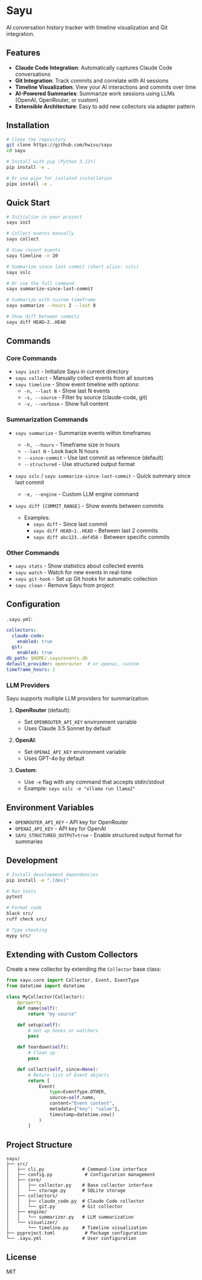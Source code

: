 # Sayu

AI conversation history tracker with timeline visualization and Git integration.

## Features

- **Claude Code Integration**: Automatically captures Claude Code conversations
- **Git Integration**: Track commits and correlate with AI sessions
- **Timeline Visualization**: View your AI interactions and commits over time
- **AI-Powered Summaries**: Summarize work sessions using LLMs (OpenAI, OpenRouter, or custom)
- **Extensible Architecture**: Easy to add new collectors via adapter pattern

## Installation

```bash
# Clone the repository
git clone https://github.com/hwisu/sayu
cd sayu

# Install with pip (Python 3.12+)
pip install -e .

# Or use pipx for isolated installation
pipx install -e .
```

## Quick Start

```bash
# Initialize in your project
sayu init

# Collect events manually
sayu collect

# View recent events
sayu timeline -n 20

# Summarize since last commit (short alias: sslc)
sayu sslc

# Or use the full command
sayu summarize-since-last-commit

# Summarize with custom timeframe
sayu summarize --hours 2 --last 8

# Show diff between commits
sayu diff HEAD~2..HEAD
```

## Commands

### Core Commands
- `sayu init` - Initialize Sayu in current directory
- `sayu collect` - Manually collect events from all sources
- `sayu timeline` - Show event timeline with options:
  - `-n, --last N` - Show last N events
  - `-s, --source` - Filter by source (claude-code, git)
  - `-v, --verbose` - Show full content

### Summarization Commands
- `sayu summarize` - Summarize events within timeframes
  - `-h, --hours` - Timeframe size in hours
  - `--last N` - Look back N hours
  - `--since-commit` - Use last commit as reference (default)
  - `--structured` - Use structured output format

- `sayu sslc` / `sayu summarize-since-last-commit` - Quick summary since last commit
  - `-e, --engine` - Custom LLM engine command

- `sayu diff [COMMIT_RANGE]` - Show events between commits
  - Examples:
    - `sayu diff` - Since last commit
    - `sayu diff HEAD~1..HEAD` - Between last 2 commits
    - `sayu diff abc123..def456` - Between specific commits

### Other Commands
- `sayu stats` - Show statistics about collected events
- `sayu watch` - Watch for new events in real-time
- `sayu git-hook` - Set up Git hooks for automatic collection
- `sayu clean` - Remove Sayu from project

## Configuration

`.sayu.yml`:
```yaml
collectors:
  claude-code:
    enabled: true
  git:
    enabled: true
db_path: $HOME/.sayu/events.db
default_provider: openrouter  # or openai, custom
timeframe_hours: 2
```

### LLM Providers

Sayu supports multiple LLM providers for summarization:

1. **OpenRouter** (default):
   - Set `OPENROUTER_API_KEY` environment variable
   - Uses Claude 3.5 Sonnet by default

2. **OpenAI**:
   - Set `OPENAI_API_KEY` environment variable
   - Uses GPT-4o by default

3. **Custom**:
   - Use `-e` flag with any command that accepts stdin/stdout
   - Example: `sayu sslc -e "ollama run llama2"`

## Environment Variables

- `OPENROUTER_API_KEY` - API key for OpenRouter
- `OPENAI_API_KEY` - API key for OpenAI
- `SAYU_STRUCTURED_OUTPUT=true` - Enable structured output format for summaries

## Development

```bash
# Install development dependencies
pip install -e ".[dev]"

# Run tests
pytest

# Format code
black src/
ruff check src/

# Type checking
mypy src/
```

## Extending with Custom Collectors

Create a new collector by extending the `Collector` base class:

```python
from sayu.core import Collector, Event, EventType
from datetime import datetime

class MyCollector(Collector):
    @property
    def name(self):
        return "my-source"

    def setup(self):
        # Set up hooks or watchers
        pass

    def teardown(self):
        # Clean up
        pass

    def collect(self, since=None):
        # Return list of Event objects
        return [
            Event(
                type=EventType.OTHER,
                source=self.name,
                content="Event content",
                metadata={"key": "value"},
                timestamp=datetime.now()
            )
        ]
```

## Project Structure

```
sayu/
├── src/
│   ├── cli.py              # Command-line interface
│   ├── config.py            # Configuration management
│   ├── core/
│   │   ├── collector.py    # Base collector interface
│   │   └── storage.py      # SQLite storage
│   ├── collectors/
│   │   ├── claude_code.py  # Claude Code collector
│   │   └── git.py          # Git collector
│   ├── engine/
│   │   └── summarizer.py   # LLM summarization
│   └── visualizer/
│       └── timeline.py     # Timeline visualization
├── pyproject.toml           # Package configuration
└── .sayu.yml               # User configuration
```

## License

MIT